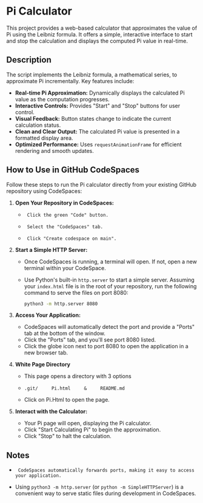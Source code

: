 # Pi Calculator

This project provides a web-based calculator that approximates the value of Pi using the Leibniz formula. It offers a simple, interactive interface to start and stop the calculation and displays the computed Pi value in real-time.

## Description

The script implements the Leibniz formula, a mathematical series, to approximate Pi incrementally. Key features include:

-   **Real-time Pi Approximation:** Dynamically displays the calculated Pi value as the computation progresses.
-   **Interactive Controls:** Provides "Start" and "Stop" buttons for user control.
-   **Visual Feedback:** Button states change to indicate the current calculation status.
-   **Clean and Clear Output:** The calculated Pi value is presented in a formatted display area.
-   **Optimized Performance:** Uses `requestAnimationFrame` for efficient rendering and smooth updates.

## How to Use in GitHub CodeSpaces 

Follow these steps to run the Pi calculator directly from your existing GitHub repository using CodeSpaces:

1.  **Open Your Repository in CodeSpaces:**
    -      Click the green "Code" button.
    -      Select the "CodeSpaces" tab.
    -      Click "Create codespace on main".

2.  **Start a Simple HTTP Server:**
    -   Once CodeSpaces is running, a terminal will open. If not, open a new terminal within your CodeSpace.
    -   Use Python's built-in `http.server` to start a simple server. Assuming your `index.html` file is in the root of your repository, run the following command to serve the files on port 8080:

        ```bash
        python3 -m http.server 8080
        ```
       
3.  **Access Your Application:**
    -   CodeSpaces will automatically detect the port and provide a "Ports" tab at the bottom of the window.
    -   Click the "Ports" tab, and you'll see port 8080 listed.
    -   Click the globe icon next to port 8080 to open the application in a new browser tab.
4. **White Page Directory**    
    - This page opens a directory with 3 options
    -     .git/     Pi.html     &     README.md
    -   Click on Pi.Html to open the page.

5.  **Interact with the Calculator:**
    -   Your Pi page will open, displaying the Pi calculator.
    -   Click "Start Calculating Pi" to begin the approximation.
    -   Click "Stop" to halt the calculation.

## Notes

-      CodeSpaces automatically forwards ports, making it easy to access your application.
-   Using `python3 -m http.server` (or `python -m SimpleHTTPServer`) is a convenient way to serve static files during development in CodeSpaces.
